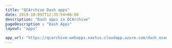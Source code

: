 ```yaml
---
title: "QCArchive Dash apps"
date: 2019-10-097T12:35:54+06:00
description: "Dash apps in QCArchive"
pageDescription : "Dash Apps"
layout: "apps"

app_url: "https://qcarchive-webapps.eastus.cloudapp.azure.com/dash_example/"
---
```

